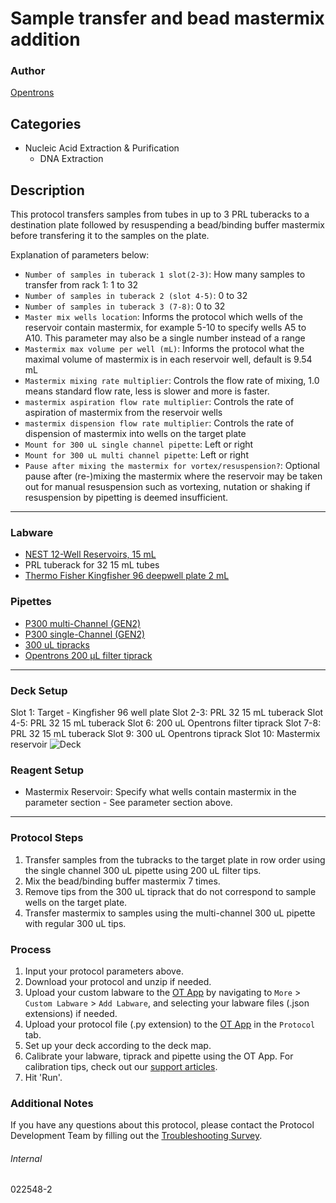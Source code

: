 # Sample transfer and bead mastermix addition

### Author
[Opentrons](https://opentrons.com/)

## Categories
* Nucleic Acid Extraction & Purification
	* DNA Extraction

## Description
This protocol transfers samples from tubes in up to 3 PRL tuberacks to a destination plate followed by resuspending a bead/binding buffer mastermix before transfering it to the samples on the plate.

Explanation of parameters below:
* `Number of samples in tuberack 1 slot(2-3)`: How many samples to transfer from rack 1: 1 to 32
* `Number of samples in tuberack 2 (slot 4-5)`: 0 to 32
* `Number of samples in tuberack 3 (7-8)`: 0 to 32
* `Master mix wells location`: Informs the protocol which wells of the reservoir contain mastermix, for example 5-10 to specify wells A5 to A10. This parameter may also be a single number instead of a range
* `Mastermix max volume per well (mL)`: Informs the protocol what the maximal volume of mastermix is in each reservoir well, default is 9.54 mL
* `Mastermix mixing rate multiplier`: Controls the flow rate of mixing, 1.0 means standard flow rate, less is slower and more is faster.
* `mastermix aspiration flow rate multiplier`: Controls the rate of aspiration of mastermix from the reservoir wells
* `mastermix dispension flow rate multiplier`: Controls the rate of dispension of mastermix into wells on the target plate
* `Mount for 300 uL single channel pipette`: Left or right
* `Mount for 300 uL multi channel pipette`: Left or right
* `Pause after mixing the mastermix for vortex/resuspension?`: Optional pause after (re-)mixing the mastermix where the reservoir may be taken out for manual resuspension such as vortexing, nutation or shaking if resuspension by pipetting is deemed insufficient.

---

### Labware
* [NEST 12-Well Reservoirs, 15 mL](https://shop.opentrons.com/nest-12-well-reservoirs-15-ml/)
* PRL tuberack for 32 15 mL tubes
* [Thermo Fisher Kingfisher 96 deepwell plate 2 mL](https://www.thermofisher.com/order/catalog/product/A43075)


### Pipettes
* [P300 multi-Channel (GEN2)](https://shop.opentrons.com/8-channel-electronic-pipette/)
* [P300 single-Channel (GEN2)](https://shop.opentrons.com/single-channel-electronic-pipette-p20/)
* [300 uL tipracks](https://shop.opentrons.com/opentrons-300ul-tips-1000-refills/)
* [Opentrons 200 µL filter tiprack](https://shop.opentrons.com/opentrons-200ul-filter-tips/)

---

### Deck Setup
Slot 1: Target - Kingfisher 96 well plate
Slot 2-3: PRL 32 15 mL tuberack
Slot 4-5: PRL 32 15 mL tuberack
Slot 6: 200 uL Opentrons filter tiprack
Slot 7-8: PRL 32 15 mL tuberack
Slot 9: 300 uL Opentrons tiprack
Slot 10: Mastermix reservoir
![Deck](https://opentrons-protocol-library-website.s3.amazonaws.com/custom-README-images/022548/2/deck.jpg)

### Reagent Setup
* Mastermix Reservoir: Specify what wells contain mastermix in the parameter section - See parameter section above.

---

### Protocol Steps
1. Transfer samples from the tubracks to the target plate in row order using the single channel 300 uL pipette using 200 uL filter tips.
2. Mix the bead/binding buffer mastermix 7 times.
3. Remove tips from the 300 uL tiprack that do not correspond to sample wells on the target plate.
3. Transfer mastermix to samples using the multi-channel 300 uL pipette with regular 300 uL tips.

### Process
1. Input your protocol parameters above.
2. Download your protocol and unzip if needed.
3. Upload your custom labware to the [OT App](https://opentrons.com/ot-app) by navigating to `More` > `Custom Labware` > `Add Labware`, and selecting your labware files (.json extensions) if needed.
4. Upload your protocol file (.py extension) to the [OT App](https://opentrons.com/ot-app) in the `Protocol` tab.
5. Set up your deck according to the deck map.
6. Calibrate your labware, tiprack and pipette using the OT App. For calibration tips, check out our [support articles](https://support.opentrons.com/en/collections/1559720-guide-for-getting-started-with-the-ot-2).
7. Hit 'Run'.

### Additional Notes
If you have any questions about this protocol, please contact the Protocol Development Team by filling out the [Troubleshooting Survey](https://protocol-troubleshooting.paperform.co/).

###### Internal
022548-2
